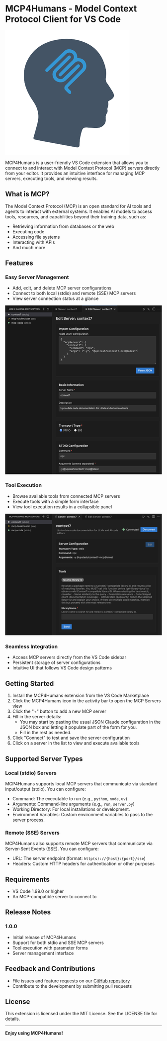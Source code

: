 # MCP4Humans - Model Context Protocol Client for VS Code

![MCP4Humans Logo](resources/mcp4humans-icon.png)

MCP4Humans is a user-friendly VS Code extension that allows you to connect to and interact with Model Context Protocol (MCP) servers directly from your editor. It provides an intuitive interface for managing MCP servers, executing tools, and viewing results.

## What is MCP?

The Model Context Protocol (MCP) is an open standard for AI tools and agents to interact with external systems. It enables AI models to access tools, resources, and capabilities beyond their training data, such as:

- Retrieving information from databases or the web
- Executing code
- Accessing file systems
- Interacting with APIs
- And much more

## Features

### Easy Server Management

- Add, edit, and delete MCP server configurations
- Connect to both local (stdio) and remote (SSE) MCP servers
- View server connection status at a glance

![Server Management Interface](images/server-management.png)

### Tool Execution

- Browse available tools from connected MCP servers
- Execute tools with a simple form interface
- View tool execution results in a collapsible panel

![Tool Execution Interface](images/tool-execution.png)

### Seamless Integration

- Access MCP servers directly from the VS Code sidebar
- Persistent storage of server configurations
- Intuitive UI that follows VS Code design patterns

## Getting Started

1. Install the MCP4Humans extension from the VS Code Marketplace
2. Click the MCP4Humans icon in the activity bar to open the MCP Servers view
3. Click the "+" button to add a new MCP server
4. Fill in the server details:
   - You may start by pasting the usual JSON Claude configuration in the JSON box and letting it populate part of the form for you.
   - Fill in the rest as needed.
5. Click "Connect" to test and save the server configuration
6. Click on a server in the list to view and execute available tools

## Supported Server Types

### Local (stdio) Servers

MCP4Humans supports local MCP servers that communicate via standard input/output (stdio). You can configure:

- Command: The executable to run (e.g., `python`, `node`, `uv`)
- Arguments: Command-line arguments (e.g., `run`, `server.py`)
- Working Directory: For local installations or development.
- Environment Variables: Custom environment variables to pass to the server process.

### Remote (SSE) Servers

MCP4Humans also supports remote MCP servers that communicate via Server-Sent Events (SSE). You can configure:

- URL: The server endpoint (format: `http(s)://{host}:{port}/sse`)
- Headers: Custom HTTP headers for authentication or other purposes

## Requirements

- VS Code 1.99.0 or higher
- An MCP-compatible server to connect to

## Release Notes

### 1.0.0

- Initial release of MCP4Humans
- Support for both stdio and SSE MCP servers
- Tool execution with parameter forms
- Server management interface

## Feedback and Contributions

- File issues and feature requests on our [GitHub repository](https://github.com/daninemonic/mcp4humans)
- Contribute to the development by submitting pull requests

## License

This extension is licensed under the MIT License. See the LICENSE file for details.

---

**Enjoy using MCP4Humans!**
